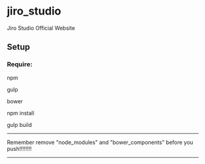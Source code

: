 # jiro_studio
Jiro Studio Official Website

## Setup

### Require:

npm

gulp

bower

npm install

gulp build


********

Remember remove "node_modules" and "bower_components" before you push!!!!!!!!


********